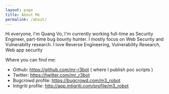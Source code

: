 ```yaml
---
layout: page
title: About Me
permalink: /about/
---
```


Hi everyone,
I'm Quang Vo, I'm currently working full-time as Security Engineer, part-time bug bounty hunter. I mostly focus on Web Security and Vulnerabilty research.
I love Reverse Engineering, Vulnerability Research, Web app security

Where you can find me:
- Github: https://github.com/mr-r3bot ( where I publish poc scripts )
- Twitter: https://twitter.com/mr_r3bot
- Bugcrowd profile: https://bugcrowd.com/m3_robot
- Intigriti profile: http://app.intigriti.com/profile/m3_robot
